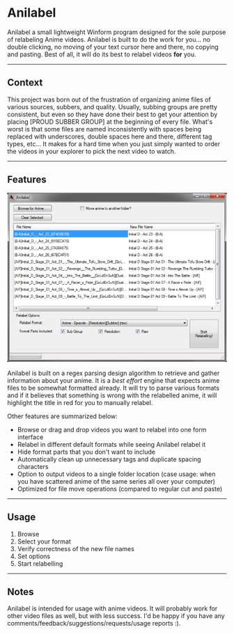 Anilabel
========

Anilabel a small lightweight Winform program designed for the sole purpose of relabeling Anime videos. Anilabel is built to do the work for you... no double clicking, no moving of your text cursor here and there, no copying and pasting. Best of all, it will do its best to relabel videos **for** you.

- - -

Context
-------

This project was born out of the frustration of organizing anime files of various sources, subbers, and quality. Usually, subbing groups are pretty consistent, but even so they have done their best to get your attention by placing \[PROUD SUBBER GROUP\] at the beginning of every file. What's worst is that some files are named inconsistently with spaces being replaced with underscores, double spaces here and there, different tag types, etc... It makes for a hard time when you just simply wanted to order the videos in your explorer to pick the next video to watch.

- - -

Features
--------

![Anilabel](/README/anilabel.jpg "Anilabel Interface")

Anilabel is built on a regex parsing design algorithm to retrieve and gather information about your anime. It is a *best effort* engine that expects anime files to be somewhat formatted already. It will try to parse various formats and if it believes that something is wrong with the relabelled anime, it will highlight the title in red for you to manually relabel.

Other features are summarized below:
*	Browse or drag and drop videos you want to relabel into one form interface
*	Relabel in different default formats while seeing Anilabel relabel it
*	Hide format parts that you don't want to include
*	Automatically clean up unnecessary tags and duplicate spacing characters
*	Option to output videos to a single folder location \(case usage: when you have scattered anime of the same series all over your computer\)
*	Optimized for file move operations \(compared to regular cut and paste\)

- - - 

Usage
-----

1. Browse
2. Select your format
3. Verify correctness of the new file names
4. Set options
3. Start relabelling

- - -

Notes
-----

Anilabel is intended for usage with anime videos. It will probably work for other video files as well, but with less success. I'd be happy if you have any comments/feedback/suggestions/requests/usage reports :\).